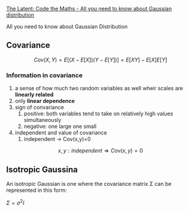 [The Latent: Code the Maths - All you need to know about Gaussian distribution](https://magic-with-latents.github.io/latent/posts/ddpms/part2/)

All you need to know about Gaussian Distribution

## Covariance

$$
Cov(X,Y)=E[(X-E[X])(Y-E[Y])]=E[XY]-E[X]E[Y]
$$

### Information in covariance

1. a sense of how much two random variables as well wheir scales are **linearly related**
2. only **linear dependence**
3. sign of convariance
    1. positive: both variables tend to take on relatively high values simultaneously
    2. negative: one large one small
4. independent and value of covariance
    1. independent → Cov(x,y)=0

$$
x,y:independent \Rightarrow Cov(x,y)=0
$$

## Isotropic Gaussina

An isotropic Gaussian is one where the covariance matrix Σ can be represented in this form:

$\Sigma=\sigma ^ 2I$
